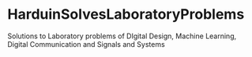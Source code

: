 # HarduinSolvesLaboratoryProblems

Solutions to Laboratory problems of DIgital Design, Machine Learning, Digital Communication and Signals and Systems
